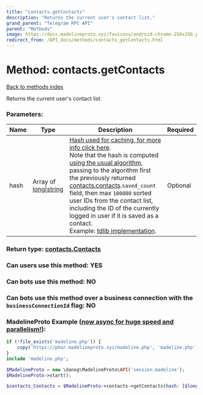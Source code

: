 ```yaml
---
title: "contacts.getContacts"
description: "Returns the current user's contact list."
grand_parent: "Telegram RPC API"
parent: "Methods"
image: https://docs.madelineproto.xyz/favicons/android-chrome-256x256.png
redirect_from: /API_docs/methods/contacts_getContacts.html
---
```

# Method: contacts.getContacts
[Back to methods index](index.html)



Returns the current user's contact list.

### Parameters:

| Name     |    Type       | Description | Required |
|----------|---------------|-------------|----------|
|hash|Array of [long\|string](/API_docs/types/long\|string.html) | [Hash used for caching, for more info click here](https://core.telegram.org/api/offsets#hash-generation).<br>Note that the hash is computed [using the usual algorithm](https://core.telegram.org/api/offsets#hash-generation), passing to the algorithm first the previously returned [contacts.contacts](../constructors/contacts.contacts.html).`saved_count` field, then max `100000` sorted user IDs from the contact list, including the ID of the currently logged in user if it is saved as a contact. <br>Example: [tdlib implementation](https://github.com/tdlib/td/blob/63c7d0301825b78c30dc7307f1f1466be049eb79/td/telegram/UserManager.cpp#L5754). | Optional|


### Return type: [contacts.Contacts](/API_docs/types/contacts.Contacts.html)

### Can users use this method: **YES**


### Can bots use this method: **NO**


### Can bots use this method over a business connection with the `businessConnectionId` flag: **NO**


### MadelineProto Example ([now async for huge speed and parallelism!](https://docs.madelineproto.xyz/docs/ASYNC.html)):


```php
if (!file_exists('madeline.php')) {
    copy('https://phar.madelineproto.xyz/madeline.php', 'madeline.php');
}
include 'madeline.php';

$MadelineProto = new \danog\MadelineProto\API('session.madeline');
$MadelineProto->start();

$contacts_Contacts = $MadelineProto->contacts->getContacts(hash: [$long\|string, $long\|string], );
```

